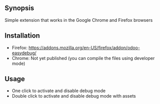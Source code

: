 ## Synopsis

Simple extension that works in the Google Chrome and Firefox browsers

## Installation
- Firefox: https://addons.mozilla.org/en-US/firefox/addon/odoo-easydebug/
- Chrome: Not yet published (you can compile the files using developer mode)

## Usage

- One click to activate and disable debug mode
- Double click to activate and disable debug mode with assets
